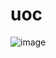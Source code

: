 # uoc
![image](https://user-images.githubusercontent.com/119351006/204475939-d41dfb52-4c0b-4eaf-b121-1f579284c66b.png)
